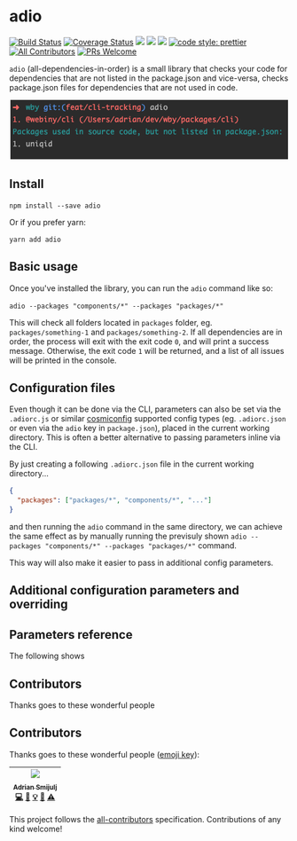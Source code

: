 # adio
[![Build Status](https://travis-ci.org/doitadrian/adio.svg?branch=master)](https://travis-ci.org/doitadrian/adio)
[![Coverage Status](https://coveralls.io/repos/github/doitadrian/adio/badge.svg?branch=master)](https://coveralls.io/github/doitadrian/adio?branch=master)
[![](https://img.shields.io/npm/dw/adio.svg)](https://www.npmjs.com/package/adio) 
[![](https://img.shields.io/npm/v/adio.svg)](https://www.npmjs.com/package/adio)
![](https://img.shields.io/npm/types/adio.svg)
[![code style: prettier](https://img.shields.io/badge/code_style-prettier-ff69b4.svg?style=flat-square)](https://github.com/prettier/prettier)
[![All Contributors](https://img.shields.io/badge/all_contributors-1-orange.svg?style=flat-square)](#contributors)
[![PRs Welcome](https://img.shields.io/badge/PRs-welcome-brightgreen.svg?style=flat-square)](http://makeapullrequest.com)
  
`adio` (all-dependencies-in-order) is a small library that checks your code
for dependencies that are not listed in the package.json and vice-versa,
checks package.json files for dependencies that are not used in code. 

<p align="center">
  <img src="./docs/preview.png"/>
</p>

## Install
```
npm install --save adio
```

Or if you prefer yarn: 
```
yarn add adio
```

## Basic usage
Once you've installed the library, you can run the `adio` command like
so:

```adio --packages "components/*" --packages "packages/*"```

This will check all folders located in `packages` folder, eg. 
`packages/something-1` and `packages/something-2`. If all dependencies
are in order, the process will exit with the exit code `0`, and will 
print a success message. Otherwise, the exit code `1` will be returned, 
and a list of all issues will be printed in the console.

## Configuration files
Even though it can be done via the CLI, parameters can also
be set via the `.adiorc.js` or similar [cosmiconfig](https://www.npmjs.com/package/cosmiconfig) supported config 
types (eg. `.adiorc.json` or even via the `adio` key in `package.json`), 
placed in the current working directory. This is often a better 
alternative to passing parameters inline via the CLI.

By just creating a following `.adiorc.json` file in the current working
directory...

```json
{
  "packages": ["packages/*", "components/*", "..."]
}
```

and then running the `adio` command in the same directory, we can 
achieve the same effect as by manually running the previsuly shown 
`adio --packages "components/*" --packages "packages/*"` command.

This way will also make it easier to pass in additional config parameters.

## Additional configuration parameters and overriding

## Parameters reference
The following shows 

## Contributors

Thanks goes to these wonderful people



 

## Contributors

Thanks goes to these wonderful people ([emoji key](https://github.com/kentcdodds/all-contributors#emoji-key)):

<!-- ALL-CONTRIBUTORS-LIST:START - Do not remove or modify this section -->
<!-- prettier-ignore -->
| [<img src="https://avatars0.githubusercontent.com/u/5121148?v=4" width="100px;"/><br /><sub><b>Adrian Smijulj</b></sub>](https://github.com/doitadrian)<br />[💻](https://github.com/doitadrian/adio/commits?author=doitadrian "Code") [📖](https://github.com/doitadrian/adio/commits?author=doitadrian "Documentation") [💡](#example-doitadrian "Examples") [👀](#review-doitadrian "Reviewed Pull Requests") [⚠️](https://github.com/doitadrian/adio/commits?author=doitadrian "Tests") |
| :---: |
<!-- ALL-CONTRIBUTORS-LIST:END -->

This project follows the [all-contributors](https://github.com/kentcdodds/all-contributors) specification. Contributions of any kind welcome!
